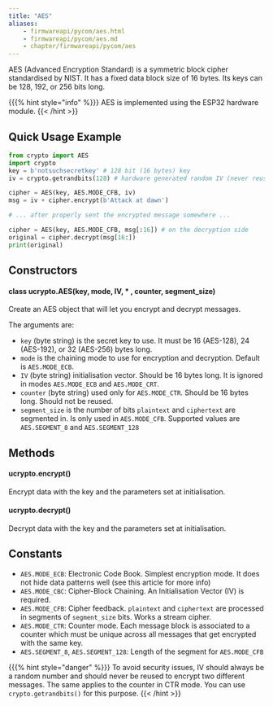 ```yaml
---
title: "AES"
aliases:
    - firmwareapi/pycom/aes.html
    - firmwareapi/pycom/aes.md
    - chapter/firmwareapi/pycom/aes
---
```

AES (Advanced Encryption Standard) is a symmetric block cipher standardised by NIST. It has a fixed data block size of 16 bytes. Its keys can be 128, 192, or 256 bits long.

{{{% hint style="info" %}}}
AES is implemented using the ESP32 hardware module.
{{< /hint >}}

## Quick Usage Example

```python
from crypto import AES
import crypto
key = b'notsuchsecretkey' # 128 bit (16 bytes) key
iv = crypto.getrandbits(128) # hardware generated random IV (never reuse it)

cipher = AES(key, AES.MODE_CFB, iv)
msg = iv + cipher.encrypt(b'Attack at dawn')

# ... after properly sent the encrypted message somewhere ...

cipher = AES(key, AES.MODE_CFB, msg[:16]) # on the decryption side
original = cipher.decrypt(msg[16:])
print(original)
```

## Constructors

#### class ucrypto.AES(key, mode, IV, \* , counter, segment\_size)

Create an AES object that will let you encrypt and decrypt messages.

The arguments are:

* `key` (byte string) is the secret key to use. It must be 16 (AES-128), 24 (AES-192), or 32 (AES-256) bytes long.
* `mode` is the chaining mode to use for encryption and decryption. Default is `AES.MODE_ECB`.
* `IV` (byte string) initialisation vector. Should be 16 bytes long. It is ignored in modes `AES.MODE_ECB` and `AES.MODE_CRT`.
* `counter` (byte string) used only for `AES.MODE_CTR`. Should be 16 bytes long. Should not be reused.
* `segment_size` is the number of bits `plaintext` and `ciphertext` are segmented in. Is only used in `AES.MODE_CFB`. Supported values are `AES.SEGMENT_8` and `AES.SEGMENT_128`

## Methods

#### ucrypto.encrypt()

Encrypt data with the key and the parameters set at initialisation.

#### ucrypto.decrypt()

Decrypt data with the key and the parameters set at initialisation.

## Constants

* `AES.MODE_ECB`: Electronic Code Book. Simplest encryption mode. It does not hide data patterns well (see this article for more info)
* `AES.MODE_CBC`: Cipher-Block Chaining. An Initialisation Vector (IV) is required.
* `AES.MODE_CFB`: Cipher feedback. `plaintext` and `ciphertext` are processed in segments of `segment_size` bits. Works a stream cipher.
* `AES.MODE_CTR`:  Counter mode. Each message block is associated to a counter which must be unique across all messages that get encrypted with the same key.
* `AES.SEGMENT_8`, `AES.SEGMENT_128`: Length of the segment for `AES.MODE_CFB`

{{{% hint style="danger" %}}}
To avoid security issues, IV should always be a random number and should never be reused to encrypt two different messages. The same applies to the counter in CTR mode. You can use `crypto.getrandbits()` for this purpose.
{{< /hint >}}

